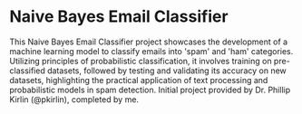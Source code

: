 # Naive Bayes Email Classifier
 This Naive Bayes Email Classifier project showcases the development of a machine learning model to classify emails into 'spam' and 'ham' categories. Utilizing principles of probabilistic classification, it involves training on pre-classified datasets, followed by testing and validating its accuracy on new datasets, highlighting the practical application of text processing and probabilistic models in spam detection.  Initial project provided by Dr. Phillip Kirlin (@pkirlin), completed by me.

